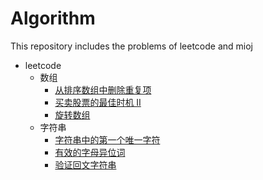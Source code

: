 # Algorithm
This repository includes the problems of leetcode and mioj
- leetcode
  - 数组
    - [从排序数组中删除重复项](./leetcode/从排序数组中删除重复项.md)
    - [买卖股票的最佳时机 II](./leetcode/买卖股票的最佳时机II.md)
    - [旋转数组](./leetcode/旋转数组.md)
  - 字符串
    - [字符串中的第一个唯一字符](./leetcode/字符串中的第一个唯一字符.md)
    - [有效的字母异位词](./leetcode/有效的字母异位词.md)
    - [验证回文字符串](./leetcode/验证回文字符串.md)
